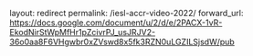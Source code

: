 layout: redirect
permalink: /iesl-accr-video-2022/
forward_url: https://docs.google.com/document/u/2/d/e/2PACX-1vR-EkodNirStWpMfHr1pZcivrPJ_usJRJV2-36o0aa8F6VHgwbr0xZVswd8x5fk3RZN0uLGZILSjsdW/pub
